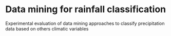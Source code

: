 # Data mining for rainfall classification

Experimental evaluation of data mining approaches to classify precipitation data based on others climatic variables



